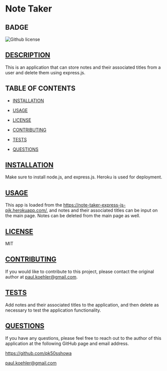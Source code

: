# Note Taker

## BADGE
 ![Github license](https://img.shields.io/badge/license-MIT-blue.svg)

## [DESCRIPTION](#description)
This is an application that can store notes and their associated titles from a user and delete them using express.js.

## TABLE OF CONTENTS

* [INSTALLATION](#installation)

* [USAGE](#usage)

* [LICENSE](#license)

* [CONTRIBUTING](#contributing)

* [TESTS](#tests)

* [QUESTIONS](#questions)

## [INSTALLATION](#installation)
Make sure to install node.js, and express.js. Heroku is used for deployment.

## [USAGE](#usage)
This app is loaded from the https://note-taker-express-js-pjk.herokuapp.com/, and notes and their associated titles can be input on the main page. Notes can be deleted from the main page as well.

## [LICENSE](#license)
MIT

## [CONTRIBUTING](#contributing)
If you would like to contribute to this project, please contact the original author at [paul.koehler@gmail.com](paul.koehler@gmail.com).

## [TESTS](#tests)
Add notes and their associated titles to the application, and then delete as necessary to test the application functionality.

## [QUESTIONS](#questions)
If you have any questions, please feel free to reach out to the author of this application at the following GitHub page and email address.

https://github.com/pk50sshowa

[paul.koehler@gmail.com](paul.koehler@gmail.com)